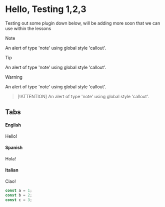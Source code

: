 # Hello, Testing 1,2,3

Testing out some plugin down below, will be adding more soon that we can use within the lessons

> [!NOTE]
> An alert of type 'note' using global style 'callout'.

> [!TIP]
> An alert of type 'note' using global style 'callout'.

> [!WARNING]
> An alert of type 'note' using global style 'callout'.

> [!ATTENTION]
> An alert of type 'note' using global style 'callout'.

## Tabs 
<!-- tabs:start -->

#### **English**

Hello!

#### **Spanish**

Hola!

#### **Italian**

Ciao!

<!-- tabs:end -->

```javascript
const a = 1;
const b = 2;
const c = 3;
```

<div id="gitalk-container"></div>


<script>
    const gitalk = new Gitalk({
        clientID: 'GitHub Application Client ID',
        clientSecret: 'GitHub Application Client Secret',
        repo: 'GitHub repo',      // The repository of store comments,
        owner: 'GitHub repo owner',
        admin: ['GitHub repo owner and collaborators, only these guys can initialize github issues'],
        id: location.pathname,      // Ensure uniqueness and length less than 50
        distractionFreeMode: false  // Facebook-like distraction free mode
})

gitalk.render('gitalk-container')
</script>